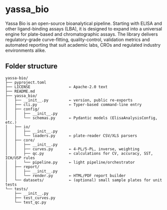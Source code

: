 # yassa_bio
Yassa Bio is an open-source bioanalytical pipeline.
Starting with ELISA and other ligand-binding assays (LBA), it is designed to expand into a universal engine for plate-based and chromatographic assays.
The library delivers regulatory-grade curve-fitting, quality-control, validation metrics and automated reporting that suit academic labs, CROs and regulated industry environments alike.

## Folder structure

```
yassa-bio/
├── pyproject.toml
├── LICENSE                 ← Apache-2.0 text
├── README.md
├── yassa_bio/
│   ├── __init__.py         ← version, public re-exports
│   ├── cli.py              ← Typer-based command-line entry
│   ├── config/
│   │   ├── __init__.py
│   │   └── schemas.py      ← Pydantic models (ElisaAnalysisConfig, etc.)
│   ├── io/
│   │   ├── __init__.py
│   │   └── loaders.py      ← plate-reader CSV/XLS parsers
│   ├── core/
│   │   ├── __init__.py
│   │   ├── curves.py       ← 4-PL/5-PL, inverse, weighting
│   │   ├── qc.py           ← calculations for CV, accuracy, SST, ICH/USP rules
│   │   └── pipeline.py     ← light pipeline/orchestrator
│   ├── report/
│   │   ├── __init__.py
│   │   └── render.py       ← HTML/PDF report builder
│   └── datasets/           ← (optional) small sample plates for unit tests
└── tests/
    ├── __init__.py
    ├── test_curves.py
    └── test_qc.py
```
